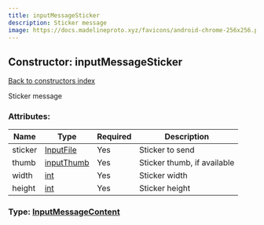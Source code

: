 ```yaml
---
title: inputMessageSticker
description: Sticker message
image: https://docs.madelineproto.xyz/favicons/android-chrome-256x256.png
---
```

## Constructor: inputMessageSticker  
[Back to constructors index](index.md)



Sticker message

### Attributes:

| Name     |    Type       | Required | Description |
|----------|---------------|----------|-------------|
|sticker|[InputFile](../types/InputFile.md) | Yes|Sticker to send|
|thumb|[inputThumb](../constructors/inputThumb.md) | Yes|Sticker thumb, if available|
|width|[int](../types/int.md) | Yes|Sticker width|
|height|[int](../types/int.md) | Yes|Sticker height|



### Type: [InputMessageContent](../types/InputMessageContent.md)


